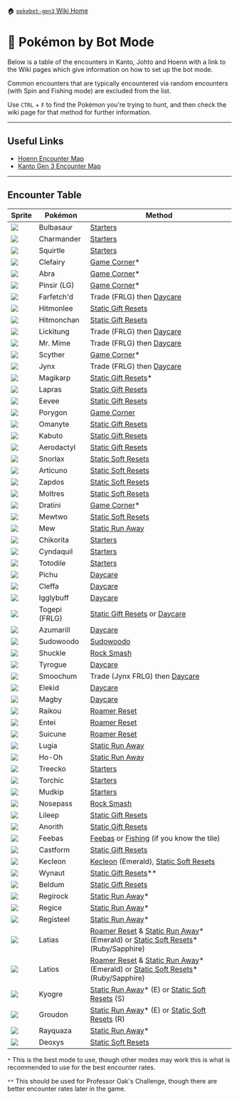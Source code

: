🏠 [`pokebot-gen3` Wiki Home](../Readme.md)

# 🔎 Pokémon by Bot Mode

Below is a table of the encounters in Kanto, Johto and Hoenn with a link to the Wiki pages which give information on how to set up the bot mode.

Common encounters that are typically encountered via random encounters (with Spin and Fishing mode) are excluded from the list.

Use `CTRL` + `F` to find the Pokémon you're trying to hunt, and then check the wiki page for that method for further information.

---

## Useful Links

- [Hoenn Encounter Map](https://simplyblgdev.github.io/pokemon/hoenn)
- [Kanto Gen 3 Encounter Map](https://simplyblgdev.github.io/pokemon/kanto3)

---

## Encounter Table

| Sprite                                                                                            | Pokémon       | Method                                                                                                                                                                                           |
|---------------------------------------------------------------------------------------------------|---------------|--------------------------------------------------------------------------------------------------------------------------------------------------------------------------------------------------|
| <img src="../../modules/web/static/sprites/pokemon/shiny/Bulbasaur.png" style="max-width: 80px">  | Bulbasaur     | [Starters](Mode%20-%20Starters.md)                                                                                                                                                               |
| <img src="../../modules/web/static/sprites/pokemon/shiny/Charmander.png" style="max-width: 80px"> | Charmander    | [Starters](Mode%20-%20Starters.md)                                                                                                                                                               |
| <img src="../../modules/web/static/sprites/pokemon/shiny/Squirtle.png" style="max-width: 80px">   | Squirtle      | [Starters](Mode%20-%20Starters.md)                                                                                                                                                               |
| <img src="../../modules/web/static/sprites/pokemon/shiny/Clefairy.png" style="max-width: 80px">   | Clefairy      | [Game Corner](Mode%20-%20Game%20Corner.md)\*                                                                                                                                                     |
| <img src="../../modules/web/static/sprites/pokemon/shiny/Abra.png" style="max-width: 80px">       | Abra          | [Game Corner](Mode%20-%20Game%20Corner.md)\*                                                                                                                                                     |                                                              |
| <img src="../../modules/web/static/sprites/pokemon/shiny/Pinsir.png" style="max-width: 80px">     | Pinsir (LG)   | [Game Corner](Mode%20-%20Game%20Corner.md)\*                                                                                                                                                     |
| <img src="../../modules/web/static/sprites/pokemon/shiny/Farfetch_d.png" style="max-width: 80px"> | Farfetch'd    | Trade (FRLG) then [Daycare](Mode%20-%20Daycare.md)                                                                                                                                               |
| <img src="../../modules/web/static/sprites/pokemon/shiny/Hitmonlee.png" style="max-width: 80px">  | Hitmonlee     | [Static Gift Resets](Mode%20-%20Static%20Gift%20Resets.md)                                                                                                                                       |
| <img src="../../modules/web/static/sprites/pokemon/shiny/Hitmonchan.png" style="max-width: 80px"> | Hitmonchan    | [Static Gift Resets](Mode%20-%20Static%20Gift%20Resets.md)                                                                                                                                       |
| <img src="../../modules/web/static/sprites/pokemon/shiny/Lickitung.png" style="max-width: 80px">  | Lickitung     | Trade (FRLG) then [Daycare](Mode%20-%20Daycare.md)                                                                                                                                               |
| <img src="../../modules/web/static/sprites/pokemon/shiny/Mr. Mime.png" style="max-width: 80px">   | Mr. Mime      | Trade (FRLG) then [Daycare](Mode%20-%20Daycare.md)                                                                                                                                               |
| <img src="../../modules/web/static/sprites/pokemon/shiny/Scyther.png" style="max-width: 80px">    | Scyther       | [Game Corner](Mode%20-%20Game%20Corner.md)\*                                                                                                                                                     |
| <img src="../../modules/web/static/sprites/pokemon/shiny/Jynx.png" style="max-width: 80px">       | Jynx          | Trade (FRLG) then [Daycare](Mode%20-%20Daycare.md)                                                                                                                                               |
| <img src="../../modules/web/static/sprites/pokemon/shiny/Magikarp.png" style="max-width: 80px">   | Magikarp      | [Static Gift Resets](Mode%20-%20Static%20Gift%20Resets.md)\*                                                                                                                                     |
| <img src="../../modules/web/static/sprites/pokemon/shiny/Lapras.png" style="max-width: 80px">     | Lapras        | [Static Gift Resets](Mode%20-%20Static%20Gift%20Resets.md)                                                                                                                                       |
| <img src="../../modules/web/static/sprites/pokemon/shiny/Eevee.png" style="max-width: 80px">      | Eevee         | [Static Gift Resets](Mode%20-%20Static%20Gift%20Resets.md)                                                                                                                                       |
| <img src="../../modules/web/static/sprites/pokemon/shiny/Porygon.png" style="max-width: 80px">    | Porygon       | [Game Corner](Mode%20-%20Game%20Corner.md)                                                                                                                                                       |
| <img src="../../modules/web/static/sprites/pokemon/shiny/Omanyte.png" style="max-width: 80px">    | Omanyte       | [Static Gift Resets](Mode%20-%20Static%20Gift%20Resets.md)                                                                                                                                       |
| <img src="../../modules/web/static/sprites/pokemon/shiny/Kabuto.png" style="max-width: 80px">     | Kabuto        | [Static Gift Resets](Mode%20-%20Static%20Gift%20Resets.md)                                                                                                                                       |
| <img src="../../modules/web/static/sprites/pokemon/shiny/Aerodactyl.png" style="max-width: 80px"> | Aerodactyl    | [Static Gift Resets](Mode%20-%20Static%20Gift%20Resets.md)                                                                                                                                       |
| <img src="../../modules/web/static/sprites/pokemon/shiny/Snorlax.png" style="max-width: 80px">    | Snorlax       | [Static Soft Resets](Mode%20-%20Static%20Soft%20Resets.md)                                                                                                                                       |
| <img src="../../modules/web/static/sprites/pokemon/shiny/Articuno.png" style="max-width: 80px">   | Articuno      | [Static Soft Resets](Mode%20-%20Static%20Soft%20Resets.md)                                                                                                                                       |
| <img src="../../modules/web/static/sprites/pokemon/shiny/Zapdos.png" style="max-width: 80px">     | Zapdos        | [Static Soft Resets](Mode%20-%20Static%20Soft%20Resets.md)                                                                                                                                       |
| <img src="../../modules/web/static/sprites/pokemon/shiny/Moltres.png" style="max-width: 80px">    | Moltres       | [Static Soft Resets](Mode%20-%20Static%20Soft%20Resets.md)                                                                                                                                       |
| <img src="../../modules/web/static/sprites/pokemon/shiny/Dratini.png" style="max-width: 80px">    | Dratini       | [Game Corner](Mode%20-%20Game%20Corner.md)\*                                                                                                                                                     |
| <img src="../../modules/web/static/sprites/pokemon/shiny/Mewtwo.png" style="max-width: 80px">     | Mewtwo        | [Static Soft Resets](Mode%20-%20Static%20Soft%20Resets.md)                                                                                                                                       |
| <img src="../../modules/web/static/sprites/pokemon/shiny/Mew.png" style="max-width: 80px">        | Mew           | [Static Run Away](Mode%20-%20Static%20Run%20Aways.md)                                                                                                                                            |
| <img src="../../modules/web/static/sprites/pokemon/shiny/Chikorita.png" style="max-width: 80px">  | Chikorita     | [Starters](Mode%20-%20Starters.md)                                                                                                                                                               |
| <img src="../../modules/web/static/sprites/pokemon/shiny/Cyndaquil.png" style="max-width: 80px">  | Cyndaquil     | [Starters](Mode%20-%20Starters.md)                                                                                                                                                               |
| <img src="../../modules/web/static/sprites/pokemon/shiny/Totodile.png" style="max-width: 80px">   | Totodile      | [Starters](Mode%20-%20Starters.md)                                                                                                                                                               |
| <img src="../../modules/web/static/sprites/pokemon/shiny/Pichu.png" style="max-width: 80px">      | Pichu         | [Daycare](Mode%20-%20Daycare.md)                                                                                                                                                                 |
| <img src="../../modules/web/static/sprites/pokemon/shiny/Cleffa.png" style="max-width: 80px">     | Cleffa        | [Daycare](Mode%20-%20Daycare.md)                                                                                                                                                                 |
| <img src="../../modules/web/static/sprites/pokemon/shiny/Igglybuff.png" style="max-width: 80px">  | Igglybuff     | [Daycare](Mode%20-%20Daycare.md)                                                                                                                                                                 |
| <img src="../../modules/web/static/sprites/pokemon/shiny/Togepi.png" style="max-width: 80px">     | Togepi (FRLG) | [Static Gift Resets](Mode%20-%20Static%20Gift%20Resets.md) or [Daycare](Mode%20-%20Daycare.md)                                                                                                   |
| <img src="../../modules/web/static/sprites/pokemon/shiny/Azumarill.png" style="max-width: 80px">  | Azumarill     | [Daycare](Mode%20-%20Daycare.md)                                                                                                                                                                 |
| <img src="../../modules/web/static/sprites/pokemon/shiny/Sudowoodo.png" style="max-width: 80px">  | Sudowoodo     | [Sudowoodo](Mode%20-%20Sudowoodo.md)                                                                                                                                                             |
| <img src="../../modules/web/static/sprites/pokemon/shiny/Shuckle.png" style="max-width: 80px">    | Shuckle       | [Rock Smash](Mode%20-%20Rock%20Smash.md)                                                                                                                                                         |
| <img src="../../modules/web/static/sprites/pokemon/shiny/Tyrogue.png" style="max-width: 80px">    | Tyrogue       | [Daycare](Mode%20-%20Daycare.md)                                                                                                                                                                 |
| <img src="../../modules/web/static/sprites/pokemon/shiny/Smoochum.png" style="max-width: 80px">   | Smoochum      | Trade (Jynx FRLG) then [Daycare](Mode%20-%20Daycare.md)                                                                                                                                          |
| <img src="../../modules/web/static/sprites/pokemon/shiny/Elekid.png" style="max-width: 80px">     | Elekid        | [Daycare](Mode%20-%20Daycare.md)                                                                                                                                                                 |
| <img src="../../modules/web/static/sprites/pokemon/shiny/Magby.png" style="max-width: 80px">      | Magby         | [Daycare](Mode%20-%20Daycare.md)                                                                                                                                                                 |
| <img src="../../modules/web/static/sprites/pokemon/shiny/Raikou.png" style="max-width: 80px">     | Raikou        | [Roamer Reset](Mode%20-%20Roamer%20Resets.md)                                                                                                                                                    |
| <img src="../../modules/web/static/sprites/pokemon/shiny/Entei.png" style="max-width: 80px">      | Entei         | [Roamer Reset](Mode%20-%20Roamer%20Resets.md)                                                                                                                                                    |
| <img src="../../modules/web/static/sprites/pokemon/shiny/Suicune.png" style="max-width: 80px">    | Suicune       | [Roamer Reset](Mode%20-%20Roamer%20Resets.md)                                                                                                                                                    |
| <img src="../../modules/web/static/sprites/pokemon/shiny/Lugia.png" style="max-width: 80px">      | Lugia         | [Static Run Away](Mode%20-%20Static%20Run%20Aways.md)                                                                                                                                            |
| <img src="../../modules/web/static/sprites/pokemon/shiny/Ho-Oh.png" style="max-width: 80px">      | Ho-Oh         | [Static Run Away](Mode%20-%20Static%20Run%20Aways.md)                                                                                                                                            |
| <img src="../../modules/web/static/sprites/pokemon/shiny/Treecko.png" style="max-width: 80px">    | Treecko       | [Starters](Mode%20-%20Starters.md)                                                                                                                                                               |
| <img src="../../modules/web/static/sprites/pokemon/shiny/Torchic.png" style="max-width: 80px">    | Torchic       | [Starters](Mode%20-%20Starters.md)                                                                                                                                                               |
| <img src="../../modules/web/static/sprites/pokemon/shiny/Mudkip.png" style="max-width: 80px">     | Mudkip        | [Starters](Mode%20-%20Starters.md)                                                                                                                                                               |
| <img src="../../modules/web/static/sprites/pokemon/shiny/Nosepass.png" style="max-width: 80px">   | Nosepass      | [Rock Smash](Mode%20-%20Rock%20Smash.md)                                                                                                                                                         |
| <img src="../../modules/web/static/sprites/pokemon/shiny/Lileep.png" style="max-width: 80px">     | Lileep        | [Static Gift Resets](Mode%20-%20Static%20Gift%20Resets.md)                                                                                                                                       |
| <img src="../../modules/web/static/sprites/pokemon/shiny/Anorith.png" style="max-width: 80px">    | Anorith       | [Static Gift Resets](Mode%20-%20Static%20Gift%20Resets.md)                                                                                                                                       |
| <img src="../../modules/web/static/sprites/pokemon/shiny/Feebas.png" style="max-width: 80px">     | Feebas        | [Feebas](Mode%20-%20Feebas.md) or [Fishing](Mode%20-%20Fishing.md) (if you know the tile)                                                                                                        |
| <img src="../../modules/web/static/sprites/pokemon/shiny/Castform.png" style="max-width: 80px">   | Castform      | [Static Gift Resets](Mode%20-%20Static%20Gift%20Resets.md)                                                                                                                                       |
| <img src="../../modules/web/static/sprites/pokemon/shiny/Kecleon.png" style="max-width: 80px">    | Kecleon       | [Kecleon](Mode%20-%20Kecleon.md) (Emerald), [Static Soft Resets](Mode%20-%20Static%20Soft%20Resets.md)                                                                                           |
| <img src="../../modules/web/static/sprites/pokemon/shiny/Wynaut.png" style="max-width: 80px">     | Wynaut        | [Static Gift Resets](Mode%20-%20Static%20Gift%20Resets.md)\*\*                                                                                                                                   |
| <img src="../../modules/web/static/sprites/pokemon/shiny/Beldum.png" style="max-width: 80px">     | Beldum        | [Static Gift Resets](Mode%20-%20Static%20Gift%20Resets.md)                                                                                                                                       |
| <img src="../../modules/web/static/sprites/pokemon/shiny/Regirock.png" style="max-width: 80px">   | Regirock      | [Static Run Away](Mode%20-%20Static%20Run%20Aways.md)\*                                                                                                                                          |
| <img src="../../modules/web/static/sprites/pokemon/shiny/Regice.png" style="max-width: 80px">     | Regice        | [Static Run Away](Mode%20-%20Static%20Run%20Aways.md)\*                                                                                                                                          |
| <img src="../../modules/web/static/sprites/pokemon/shiny/Registeel.png" style="max-width: 80px">  | Registeel     | [Static Run Away](Mode%20-%20Static%20Run%20Aways.md)\*                                                                                                                                          |
| <img src="../../modules/web/static/sprites/pokemon/shiny/Latias.png" style="max-width: 80px">     | Latias        | [Roamer Reset](Mode%20-%20Roamer%20Resets.md) & [Static Run Away](Mode%20-%20Static%20Run%20Aways.md)\* (Emerald) or [Static Soft Resets](Mode%20-%20Static%20Soft%20Resets.md)* (Ruby/Sapphire) |
| <img src="../../modules/web/static/sprites/pokemon/shiny/Latios.png" style="max-width: 80px">     | Latios        | [Roamer Reset](Mode%20-%20Roamer%20Resets.md) & [Static Run Away](Mode%20-%20Static%20Run%20Aways.md)\* (Emerald) or [Static Soft Resets](Mode%20-%20Static%20Soft%20Resets.md)* (Ruby/Sapphire) |
| <img src="../../modules/web/static/sprites/pokemon/shiny/Kyogre.png" style="max-width: 80px">     | Kyogre        | [Static Run Away](Mode%20-%20Static%20Run%20Aways.md)\* (E) or [Static Soft Resets](Mode%20-%20Static%20Soft%20Resets.md) (S)                                                                    |
| <img src="../../modules/web/static/sprites/pokemon/shiny/Groudon.png" style="max-width: 80px">    | Groudon       | [Static Run Away](Mode%20-%20Static%20Run%20Aways.md)\* (E) or [Static Soft Resets](Mode%20-%20Static%20Soft%20Resets.md) (R)                                                                    |
| <img src="../../modules/web/static/sprites/pokemon/shiny/Rayquaza.png" style="max-width: 80px">   | Rayquaza      | [Static Run Away](Mode%20-%20Static%20Run%20Aways.md)\*                                                                                                                                          |
| <img src="../../modules/web/static/sprites/pokemon/shiny/Deoxys.png" style="max-width: 80px">     | Deoxys        | [Static Soft Resets](Mode%20-%20Static%20Soft%20Resets.md)                                                                                                                                       |

`*` This is the best mode to use, though other modes may work this is what is recommended to use for the best encounter rates.

`**` This should be used for Professor Oak's Challenge, though there are better encounter rates later in the game.
